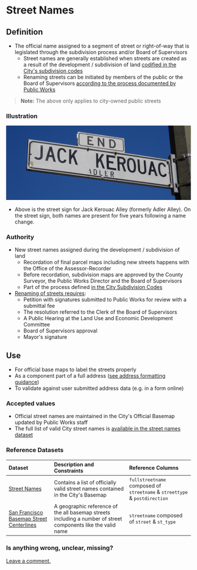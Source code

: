 # Street Names

## Definition

* The official name assigned to a segment of street or right-of-way that is legislated through the subdivision process and/or Board of Supervisors
  * Street names are generally established when streets are created as a result of the development / subdivision of land [codified in the City's subdivision codes](http://library.amlegal.com/nxt/gateway.dll/California/subdivision/subdivisioncode?f=templates$fn=default.htm$3.0$vid=amlegal:sanfrancisco_ca$anc=JD_Subdivision)
  * Renaming streets can be initiated by members of the public or the Board of Supervisors [according to the process documented by Public Works](http://sfpublicworks.org/services/establishing-street-names)

> **Note:** The above only applies to city-owned public streets

### Illustration

![The street sign for Jack Kerouac Alley \(formerly Adler Alley\). On the street sign, both names are present for five years following a name change.](../../.gitbook/assets/street_sign.jpg)

* Above is the street sign for Jack Kerouac Alley \(formerly Adler Alley\). On the street sign, both names are present for five years following a name change.

### Authority

* New street names assigned during the development / subdivision of land
  * Recordation of final parcel maps including new streets happens with the Office of the Assessor-Recorder 
  * Before recordation, subdivision maps are approved by the County Surveyor, the Public Works Director and the Board of Supervisors
  * Part of the process defined [in the City Subdivision Codes](street-names.md)
* [Renaming of streets requires](http://sfpublicworks.org/services/establishing-street-names):
  * Petition with signatures submitted to Public Works for review with a submittal fee
  * The resolution referred to the Clerk of the Board of Supervisors 
  * A Public Hearing at the Land Use and Economic Development Committee
  * Board of Supervisors approval
  * Mayor's signature                             

## Use

* For official base maps to label the streets properly
* As a component part of a full address \([see address formatting guidance](../../data-structure-and-formats/formats/location-addresses.md)\)
* To validate against user submitted address data \(e.g. in a form online\)

### Accepted values

* Official street names are maintained in the City's Official Basemap updated by Public Works staff
* The full list of valid City street names is [available in the street names dataset](https://data.sfgov.org/Geographic-Locations-and-Boundaries/Street-Names/6d9h-4u5v)

### Reference Datasets

| Dataset | Description and Constraints | Reference Columns |
| :--- | :--- | :--- |
| [Street Names](https://data.sfgov.org/Geographic-Locations-and-Boundaries/Street-Names/6d9h-4u5v) | Contains a list of officially valid street names contained in the City's Basemap | `fullstreetname` composed of `streetname` & `streettype` & `postdirection` |
| [San Francisco Basemap Street Centerlines](https://data.sfgov.org/Geographic-Locations-and-Boundaries/San-Francisco-Basemap-Street-Centerlines/7hfy-8sz8) | A geographic reference of the all basemap streets including a number of street components like the valid name | `streetname` composed of `street` & `st_type` |

### Is anything wrong, unclear, missing?

[Leave a comment.](https://github.com/DataSF/draft-publishing-standards/issues/new?title=Comment:Street-Names&body=Comment:Street-Names)

